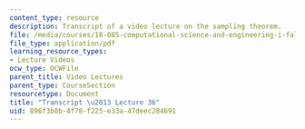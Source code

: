 ```yaml
---
content_type: resource
description: Transcript of a video lecture on the sampling theorem.
file: /media/courses/18-085-computational-science-and-engineering-i-fall-2008/896f3b0b4f78f225e33a47deec284691_18-085F08-L36.pdf
file_type: application/pdf
learning_resource_types:
- Lecture Videos
ocw_type: OCWFile
parent_title: Video Lectures
parent_type: CourseSection
resourcetype: Document
title: "Transcript \u2013 Lecture 36"
uid: 896f3b0b-4f78-f225-e33a-47deec284691
---
```

